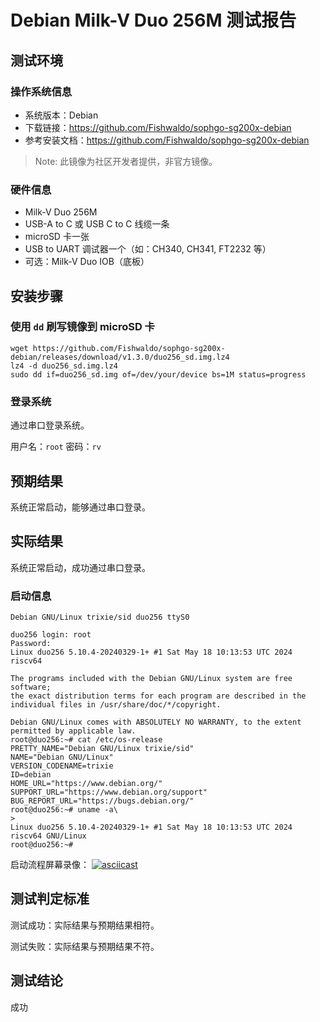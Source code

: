 # Debian Milk-V Duo 256M 测试报告

## 测试环境

### 操作系统信息

- 系统版本：Debian
- 下载链接：https://github.com/Fishwaldo/sophgo-sg200x-debian
- 参考安装文档：https://github.com/Fishwaldo/sophgo-sg200x-debian

> Note: 此镜像为社区开发者提供，非官方镜像。

### 硬件信息

- Milk-V Duo 256M
- USB-A to C 或 USB C to C 线缆一条
- microSD 卡一张
- USB to UART 调试器一个（如：CH340, CH341, FT2232 等）
- 可选：Milk-V Duo IOB（底板）

## 安装步骤

### 使用 `dd` 刷写镜像到 microSD 卡

```shell
wget https://github.com/Fishwaldo/sophgo-sg200x-debian/releases/download/v1.3.0/duo256_sd.img.lz4
lz4 -d duo256_sd.img.lz4
sudo dd if=duo256_sd.img of=/dev/your/device bs=1M status=progress
```

### 登录系统

通过串口登录系统。

用户名：`root`
密码：`rv`

## 预期结果

系统正常启动，能够通过串口登录。

## 实际结果

系统正常启动，成功通过串口登录。

### 启动信息

```log
Debian GNU/Linux trixie/sid duo256 ttyS0

duo256 login: root
Password: 
Linux duo256 5.10.4-20240329-1+ #1 Sat May 18 10:13:53 UTC 2024 riscv64

The programs included with the Debian GNU/Linux system are free software;
the exact distribution terms for each program are described in the
individual files in /usr/share/doc/*/copyright.

Debian GNU/Linux comes with ABSOLUTELY NO WARRANTY, to the extent
permitted by applicable law.
root@duo256:~# cat /etc/os-release 
PRETTY_NAME="Debian GNU/Linux trixie/sid"
NAME="Debian GNU/Linux"
VERSION_CODENAME=trixie
ID=debian
HOME_URL="https://www.debian.org/"
SUPPORT_URL="https://www.debian.org/support"
BUG_REPORT_URL="https://bugs.debian.org/"
root@duo256:~# uname -a\
> 
Linux duo256 5.10.4-20240329-1+ #1 Sat May 18 10:13:53 UTC 2024 riscv64 GNU/Linux
root@duo256:~# 

```

启动流程屏幕录像：
[![asciicast](https://asciinema.org/a/4p20IBBlCuE8jMxEExj19vMqd.svg)](https://asciinema.org/a/4p20IBBlCuE8jMxEExj19vMqd)


## 测试判定标准

测试成功：实际结果与预期结果相符。

测试失败：实际结果与预期结果不符。

## 测试结论

成功